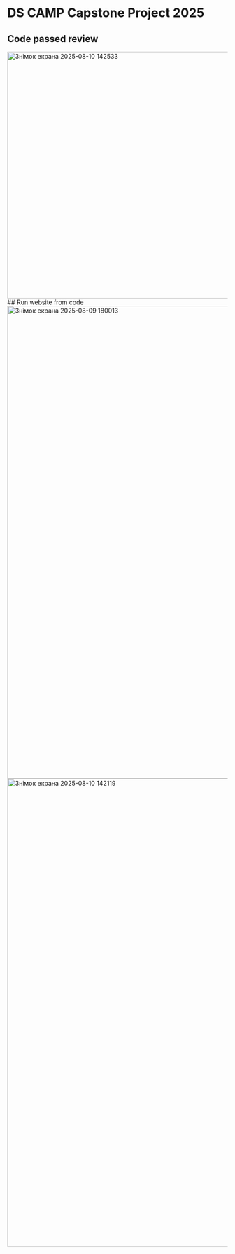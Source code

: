 # DS CAMP Capstone Project 2025
## Code passed review
<img width="1352" height="563" alt="Знімок екрана 2025-08-10 142533" src="https://github.com/user-attachments/assets/3b95cad2-b9e6-4b5b-bfbf-4642cfb7c31b" />
## Run website from code
<img width="1919" height="1079" alt="Знімок екрана 2025-08-09 180013" src="https://github.com/user-attachments/assets/3d5535fa-434e-487e-b19d-b6fd4830ccc6" />
<img width="1918" height="1069" alt="Знімок екрана 2025-08-10 142119" src="https://github.com/user-attachments/assets/10baf29a-859f-455d-bd32-e7bebf30cc69" />
